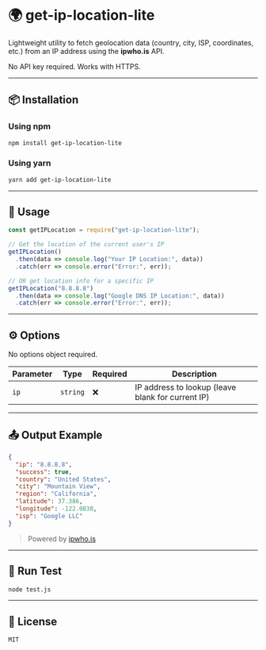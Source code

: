# 🌍 get-ip-location-lite

Lightweight utility to fetch geolocation data (country, city, ISP, coordinates, etc.) from an IP address using the **ipwho.is** API.

No API key required. Works with HTTPS.

---

## 📦 Installation

### Using npm

```bash
npm install get-ip-location-lite
```

### Using yarn

```bash
yarn add get-ip-location-lite
```

---

## 🚀 Usage

```js
const getIPLocation = require("get-ip-location-lite");

// Get the location of the current user's IP
getIPLocation()
  .then(data => console.log("Your IP Location:", data))
  .catch(err => console.error("Error:", err));

// OR get location info for a specific IP
getIPLocation("8.8.8.8")
  .then(data => console.log("Google DNS IP Location:", data))
  .catch(err => console.error("Error:", err));
```

---

## ⚙️ Options

No options object required.

| Parameter | Type     | Required | Description                            |
|-----------|----------|----------|----------------------------------------|
| `ip`      | `string` | ❌       | IP address to lookup (leave blank for current IP) |

---

## 📤 Output Example

```json
{
  "ip": "8.8.8.8",
  "success": true,
  "country": "United States",
  "city": "Mountain View",
  "region": "California",
  "latitude": 37.386,
  "longitude": -122.0838,
  "isp": "Google LLC"
}
```

> Powered by [ipwho.is](https://ipwho.is)

---

## 🧪 Run Test

```bash
node test.js
```

---

## 🪪 License

```
MIT
```